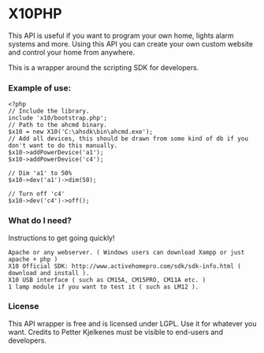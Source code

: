 # X10PHP

This API is useful if you want to program your own home, lights alarm systems and more. Using this API you can create your own custom website and control your home from anywhere.

This is a wrapper around the scripting SDK for developers.


### Example of use:

	<?php
	// Include the library.
	include 'x10/bootstrap.php';
	// Path to the ahcmd binary.
	$x10 = new X10('C:\ahsdk\bin\ahcmd.exe');
	// Add all devices, this should be drawn from some kind of db if you don't want to do this manually.
	$x10->addPowerDevice('a1');
	$x10->addPowerDevice('c4');

	// Dim 'a1' to 50%
	$x10->dev('a1')->dim(50);

	// Turn off 'c4'
	$x10->dev('c4')->off();

### What do I need?

Instructions to get going quickly!

    Apache or any webserver. ( Windows users can download Xampp or just apache + php )
    X10 Official SDK: http://www.activehomepro.com/sdk/sdk-info.html ( download and install ).
    X10 USB interface ( such as CM15A, CM15PRO, CM11A etc. )
    1 lamp module if you want to test it ( such as LM12 ). 

	
### License

This API wrapper is free and is licensed under LGPL. Use it for whatever you want. Credits to Petter Kjelkenes must be visible to end-users and developers.
